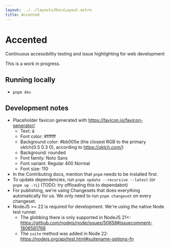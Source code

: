 ```yaml
---
layout: ../../layouts/DocsLayout.astro
title: Accented
---
```


# Accented

Continuous accessibility testing and issue highlighting for web development

This is a work in progress.

## Running locally

- `pnpm dev`

## Development notes

- Placeholder favicon generated with https://favicon.io/favicon-generator/.
  - Text: á
  - Font color: #ffffff
  - Background color: #bb005e (the closest RGB to the primary oklch(0.5 0.3 0), according to https://oklch.com/)
  - Background: rounded
  - Font family: Noto Sans
  - Font variant: Regular 400 Normal
  - Font size: 110
- In the Contributing docs, mention that `pnpm` needs to be installed first.
- To update dependencies, run `pnpm update --recursive --latest` (or `pnpm up -rL`) (TODO: try offloading this to dependabot)
- For publishing, we're using Changesets that does everything automatically for us. We only need to run `pnpm changeset` on every changeset.
- NodeJS >= 22 is required for development. We're using the native Node test runner.
  - The globbing there is only supported in NodeJS 21+: https://github.com/nodejs/node/issues/50658#issuecomment-1806581766
  - The `suite` method was added in Node 22: https://nodejs.org/api/test.html#suitename-options-fn
